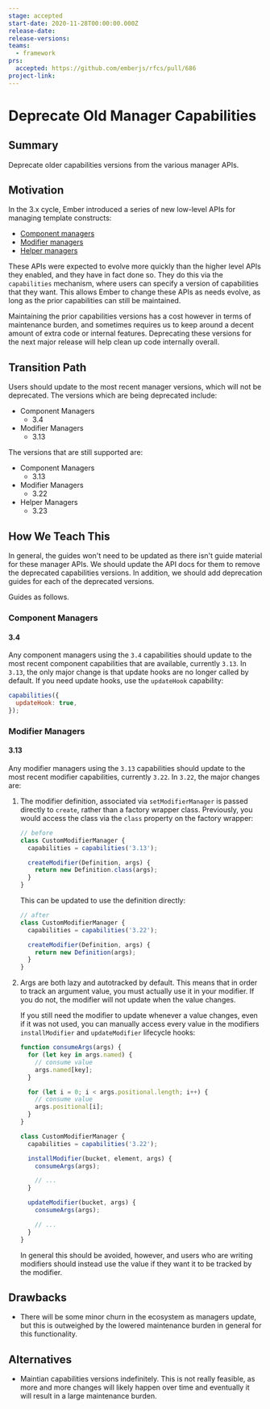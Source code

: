 ```yaml
---
stage: accepted
start-date: 2020-11-28T00:00:00.000Z
release-date:
release-versions:
teams:
  - framework
prs:
  accepted: https://github.com/emberjs/rfcs/pull/686
project-link:
---
```


# Deprecate Old Manager Capabilities

## Summary

Deprecate older capabilities versions from the various manager APIs.

## Motivation

In the 3.x cycle, Ember introduced a series of new low-level APIs for managing
template constructs:

- [Component managers](https://github.com/emberjs/rfcs/blob/master/text/0213-custom-components.md)
- [Modifier managers](https://github.com/emberjs/rfcs/blob/master/text/0373-Element-Modifier-Managers.md)
- [Helper managers](https://github.com/emberjs/rfcs/blob/master/text/0625-helper-managers.md)

These APIs were expected to evolve more quickly than the higher level APIs they
enabled, and they have in fact done so. They do this via the `capabilities`
mechanism, where users can specify a version of capabilities that they want.
This allows Ember to change these APIs as needs evolve, as long as the prior
capabilities can still be maintained.

Maintaining the prior capabilities versions has a cost however in terms of
maintenance burden, and sometimes requires us to keep around a decent amount of
extra code or internal features. Deprecating these versions for the next major
release will help clean up code internally overall.

## Transition Path

Users should update to the most recent manager versions, which will not be
deprecated. The versions which are being deprecated include:

- Component Managers
  - 3.4
- Modifier Managers
  - 3.13

The versions that are still supported are:

- Component Managers
  - 3.13
- Modifier Managers
  - 3.22
- Helper Managers
  - 3.23

## How We Teach This

In general, the guides won't need to be updated as there isn't guide material
for these manager APIs. We should update the API docs for them to remove the
deprecated capabilities versions. In addition, we should add deprecation guides
for each of the deprecated versions.

Guides as follows.

### Component Managers

#### 3.4

Any component managers using the `3.4` capabilities should update to the most
recent component capabilities that are available, currently `3.13`. In `3.13`,
the only major change is that update hooks are no longer called by default. If
you need update hooks, use the `updateHook` capability:

```js
capabilities({
  updateHook: true,
});
```

### Modifier Managers

#### 3.13

Any modifier managers using the `3.13` capabilities should update to the most
recent modifier capabilities, currently `3.22`. In `3.22`, the major changes
are:

1. The modifier definition, associated via `setModifierManager` is passed
   directly to `create`, rather than a factory wrapper class. Previously, you
   would access the class via the `class` property on the factory wrapper:

   ```js
   // before
   class CustomModifierManager {
     capabilities = capabilities('3.13');

     createModifier(Definition, args) {
       return new Definition.class(args);
     }
   }
   ```

   This can be updated to use the definition directly:

   ```js
   // after
   class CustomModifierManager {
     capabilities = capabilities('3.22');

     createModifier(Definition, args) {
       return new Definition(args);
     }
   }
   ```

2. Args are both lazy and autotracked by default. This means that in order to
   track an argument value, you must actually use it in your modifier. If you do
   not, the modifier will not update when the value changes.

   If you still need the modifier to update whenever a value changes, even if it
   was not used, you can manually access every value in the modifiers
   `installModifier` and `updateModifier` lifecycle hooks:

   ```js
   function consumeArgs(args) {
     for (let key in args.named) {
       // consume value
       args.named[key];
     }

     for (let i = 0; i < args.positional.length; i++) {
       // consume value
       args.positional[i];
     }
   }

   class CustomModifierManager {
     capabilities = capabilities('3.22');

     installModifier(bucket, element, args) {
       consumeArgs(args);

       // ...
     }

     updateModifier(bucket, args) {
       consumeArgs(args);

       // ...
     }
   }
   ```

   In general this should be avoided, however, and users who are writing
   modifiers should instead use the value if they want it to be tracked by the
   modifier.

## Drawbacks

- There will be some minor churn in the ecosystem as managers update, but this
  is outweighed by the lowered maintenance burden in general for this
  functionality.

## Alternatives

- Maintian capabilities versions indefinitely. This is not really feasible, as
  more and more changes will likely happen over time and eventually it will
  result in a large maintenance burden.
